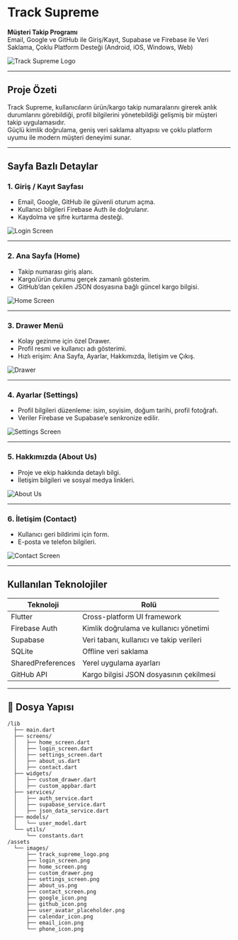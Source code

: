 # Track Supreme 

**Müşteri Takip Programı**  
Email, Google ve GitHub ile Giriş/Kayıt, Supabase ve Firebase ile Veri Saklama, Çoklu Platform Desteği (Android, iOS, Windows, Web)  

![Track Supreme Logo](assets/images/track_supreme_logo.png)

---

##  Proje Özeti

Track Supreme, kullanıcıların ürün/kargo takip numaralarını girerek anlık durumlarını görebildiği, profil bilgilerini yönetebildiği gelişmiş bir müşteri takip uygulamasıdır.  
Güçlü kimlik doğrulama, geniş veri saklama altyapısı ve çoklu platform uyumu ile modern müşteri deneyimi sunar.

---

##  Sayfa Bazlı Detaylar

### 1. Giriş / Kayıt Sayfası  
- Email, Google, GitHub ile güvenli oturum açma.  
- Kullanıcı bilgileri Firebase Auth ile doğrulanır.  
- Kaydolma ve şifre kurtarma desteği.  

![Login Screen](assets/images/login_screen.png)

---

### 2. Ana Sayfa (Home)  
- Takip numarası giriş alanı.  
- Kargo/ürün durumu gerçek zamanlı gösterim.  
- GitHub’dan çekilen JSON dosyasına bağlı güncel kargo bilgisi.  

![Home Screen](assets/images/home_screen.png)

---

### 3. Drawer Menü  
- Kolay gezinme için özel Drawer.  
- Profil resmi ve kullanıcı adı gösterimi.  
- Hızlı erişim: Ana Sayfa, Ayarlar, Hakkımızda, İletişim ve Çıkış.  

![Drawer](assets/images/custom_drawer.png)

---

### 4. Ayarlar (Settings)  
- Profil bilgileri düzenleme: isim, soyisim, doğum tarihi, profil fotoğrafı.  
- Veriler Firebase ve Supabase’e senkronize edilir.  

![Settings Screen](assets/images/settings_screen.png)

---

### 5. Hakkımızda (About Us)  
- Proje ve ekip hakkında detaylı bilgi.  
- İletişim bilgileri ve sosyal medya linkleri.  

![About Us](assets/images/about_us.png)

---

### 6. İletişim (Contact)  
- Kullanıcı geri bildirimi için form.  
- E-posta ve telefon bilgileri.  

![Contact Screen](assets/images/contact_screen.png)

---

##  Kullanılan Teknolojiler

| Teknoloji         | Rolü                                   |
|-------------------|---------------------------------------|
| Flutter           | Cross-platform UI framework            |
| Firebase Auth     | Kimlik doğrulama ve kullanıcı yönetimi|
| Supabase          | Veri tabanı, kullanıcı ve takip verileri |
| SQLite            | Offline veri saklama                    |
| SharedPreferences | Yerel uygulama ayarları                 |
| GitHub API        | Kargo bilgisi JSON dosyasının çekilmesi |

---

## 📁 Dosya Yapısı

```plaintext
/lib
  ├── main.dart
  ├── screens/
  │   ├── home_screen.dart
  │   ├── login_screen.dart
  │   ├── settings_screen.dart
  │   ├── about_us.dart
  │   ├── contact.dart
  ├── widgets/
  │   ├── custom_drawer.dart
  │   ├── custom_appbar.dart
  ├── services/
  │   ├── auth_service.dart
  │   ├── supabase_service.dart
  │   ├── json_data_service.dart
  ├── models/
  │   └── user_model.dart
  └── utils/
      └── constants.dart
/assets
  └── images/
      ├── track_supreme_logo.png
      ├── login_screen.png
      ├── home_screen.png
      ├── custom_drawer.png
      ├── settings_screen.png
      ├── about_us.png
      ├── contact_screen.png
      ├── google_icon.png
      ├── github_icon.png
      ├── user_avatar_placeholder.png
      ├── calendar_icon.png
      ├── email_icon.png
      └── phone_icon.png
